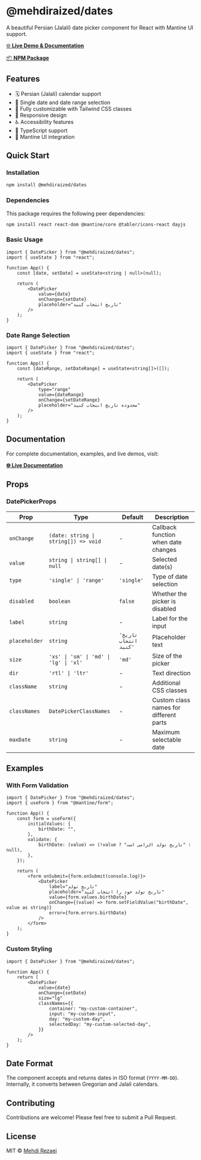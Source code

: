 # @mehdiraized/dates

A beautiful Persian (Jalali) date picker component for React with Mantine UI support.

[🌐 **Live Demo & Documentation**](https://mehdiraized.github.io/dates)

[📦 **NPM Package**](https://www.npmjs.com/package/@mehdiraized/dates)

## Features

- 🗓️ Persian (Jalali) calendar support
- 📅 Single date and date range selection
- 🎨 Fully customizable with Tailwind CSS classes
- 📱 Responsive design
- ♿ Accessibility features
- 🎯 TypeScript support
- 🎨 Mantine UI integration

## Quick Start

### Installation

```bash
npm install @mehdiraized/dates
```

### Dependencies

This package requires the following peer dependencies:

```bash
npm install react react-dom @mantine/core @tabler/icons-react dayjs
```

### Basic Usage

```tsx
import { DatePicker } from "@mehdiraized/dates";
import { useState } from "react";

function App() {
	const [date, setDate] = useState<string | null>(null);

	return (
		<DatePicker
			value={date}
			onChange={setDate}
			placeholder="تاریخ انتخاب کنید"
		/>
	);
}
```

### Date Range Selection

```tsx
import { DatePicker } from "@mehdiraized/dates";
import { useState } from "react";

function App() {
	const [dateRange, setDateRange] = useState<string[]>([]);

	return (
		<DatePicker
			type="range"
			value={dateRange}
			onChange={setDateRange}
			placeholder="محدوده تاریخ انتخاب کنید"
		/>
	);
}
```

## Documentation

For complete documentation, examples, and live demos, visit:

**[🌐 Live Documentation](https://mehdiraized.github.io/dates)**

## Props

### DatePickerProps

| Prop          | Type                                   | Default               | Description                            |
| ------------- | -------------------------------------- | --------------------- | -------------------------------------- |
| `onChange`    | `(date: string \| string[]) => void`   | -                     | Callback function when date changes    |
| `value`       | `string \| string[] \| null`           | -                     | Selected date(s)                       |
| `type`        | `'single' \| 'range'`                  | `'single'`            | Type of date selection                 |
| `disabled`    | `boolean`                              | `false`               | Whether the picker is disabled         |
| `label`       | `string`                               | -                     | Label for the input                    |
| `placeholder` | `string`                               | `'تاریخ انتخاب کنید'` | Placeholder text                       |
| `size`        | `'xs' \| 'sm' \| 'md' \| 'lg' \| 'xl'` | `'md'`                | Size of the picker                     |
| `dir`         | `'rtl' \| 'ltr'`                       | -                     | Text direction                         |
| `className`   | `string`                               | -                     | Additional CSS classes                 |
| `classNames`  | `DatePickerClassNames`                 | -                     | Custom class names for different parts |
| `maxDate`     | `string`                               | -                     | Maximum selectable date                |

## Examples

### With Form Validation

```tsx
import { DatePicker } from "@mehdiraized/dates";
import { useForm } from "@mantine/form";

function App() {
	const form = useForm({
		initialValues: {
			birthDate: "",
		},
		validate: {
			birthDate: (value) => (!value ? "تاریخ تولد الزامی است" : null),
		},
	});

	return (
		<form onSubmit={form.onSubmit(console.log)}>
			<DatePicker
				label="تاریخ تولد"
				placeholder="تاریخ تولد خود را انتخاب کنید"
				value={form.values.birthDate}
				onChange={(value) => form.setFieldValue("birthDate", value as string)}
				error={form.errors.birthDate}
			/>
		</form>
	);
}
```

### Custom Styling

```tsx
import { DatePicker } from "@mehdiraized/dates";

function App() {
	return (
		<DatePicker
			value={date}
			onChange={setDate}
			size="lg"
			classNames={{
				container: "my-custom-container",
				input: "my-custom-input",
				day: "my-custom-day",
				selectedDay: "my-custom-selected-day",
			}}
		/>
	);
}
```

## Date Format

The component accepts and returns dates in ISO format (`YYYY-MM-DD`). Internally, it converts between Gregorian and Jalali calendars.

## Contributing

Contributions are welcome! Please feel free to submit a Pull Request.

## License

MIT © [Mehdi Rezaei](https://github.com/mehdiraized)
